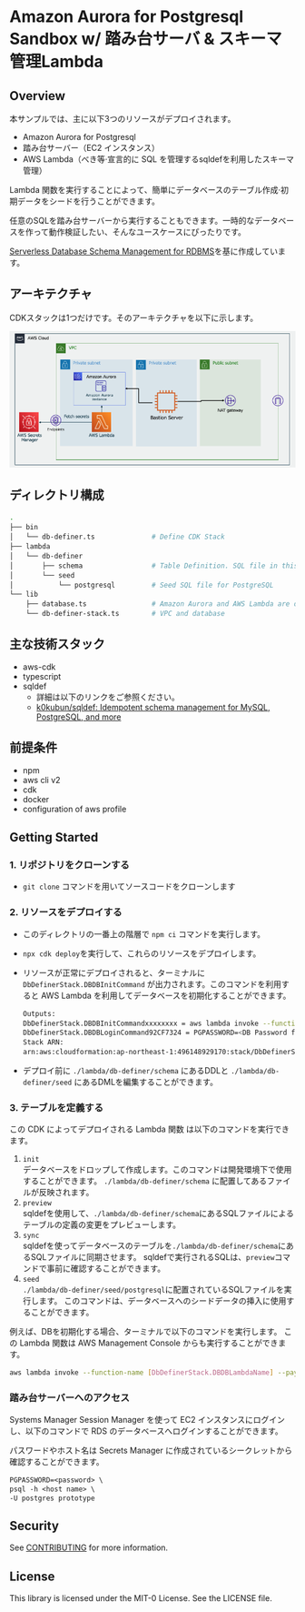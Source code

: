 # Amazon Aurora for Postgresql Sandbox w/ 踏み台サーバ & スキーマ管理Lambda

## Overview

本サンプルでは、主に以下3つのリソースがデプロイされます。

- Amazon Aurora for Postgresql
- 踏み台サーバー（EC2 インスタンス）
- AWS Lambda（べき等·宣言的に SQL を管理するsqldefを利用したスキーマ管理）

Lambda 関数を実行することによって、簡単にデータベースのテーブル作成·初期データをシードを行うことができます。

任意のSQLを踏み台サーバーから実行することもできます。一時的なデータベースを作って動作検証したい、そんなユースケースにぴったりです。

[Serverless Database Schema Management for RDBMS](https://github.com/aws-samples/aws-lambda-with-rdb)を基に作成しています。

## アーキテクチャ

CDKスタックは1つだけです。そのアーキテクチャを以下に示します。

![Architecture](./imgs/architecture.png)

## ディレクトリ構成

```sh
.
├── bin
│   └── db-definer.ts              # Define CDK Stack
├── lambda
│   └── db-definer
│       ├── schema                 # Table Definition. SQL file in this folder will be executed
│       └── seed
│           └── postgresql         # Seed SQL file for PostgreSQL
└── lib
    ├── database.ts                # Amazon Aurora and AWS Lambda are defined here
    └── db-definer-stack.ts        # VPC and database

```

## 主な技術スタック

- aws-cdk
- typescript
- sqldef
  - 詳細は以下のリンクをご参照ください。
  - [k0kubun/sqldef: Idempotent schema management for MySQL, PostgreSQL, and more](https://github.com/k0kubun/sqldef)

## 前提条件

- npm
- aws cli v2
- cdk
- docker
- configuration of aws profile

## Getting Started

### 1. リポジトリをクローンする

- `git clone` コマンドを用いてソースコードをクローンします

### 2. リソースをデプロイする

- このディレクトリの一番上の階層で `npm ci` コマンドを実行します。
- `npx cdk deploy`を実行して、これらのリソースをデプロイします。
- リソースが正常にデプロイされると、ターミナルに `DbDefinerStack.DBDBInitCommand` が出力されます。このコマンドを利用すると AWS Lambda を利用してデータベースを初期化することができます。

    ```sh
    Outputs:
    DbDefinerStack.DBDBInitCommandxxxxxxxx = aws lambda invoke --function-name DbDefinerStack-DBDbDefiner53C1CCFA-fst6FPr4zp3X --payload '{"command":"init"}' --cli-binary-format raw-in-base64-out res.txt
    DbDefinerStack.DBDBLoginCommand92CF7324 = PGPASSWORD=<DB Password from Secret Manager>       psql -h dbdefinerstack-dbauroracluster6c1914eb-xxxxxxxxx.cluster-xxxxxxxx.ap-northeast-1.rds.amazonaws.com       -U postgres prototype
    Stack ARN:
    arn:aws:cloudformation:ap-northeast-1:496148929170:stack/DbDefinerStack/cf6f0c40-b935-11ed-b91a-xxxxxxx
    ```

- デプロイ前に `./lambda/db-definer/schema` にあるDDLと `./lambda/db-definer/seed` にあるDMLを編集することができます。

### 3. テーブルを定義する

この CDK によってデプロイされる Lambda 関数 は以下のコマンドを実行できます。

1. `init`  
    データベースをドロップして作成します。このコマンドは開発環境下で使用することができます。
    `./lambda/db-definer/schema` に配置してあるファイルが反映されます。
2. `preview`  
    sqldefを使用して、`./lambda/db-definer/schema`にあるSQLファイルによるテーブルの定義の変更をプレビューします。
3. `sync`  
    sqldefを使ってデータベースのテーブルを`./lambda/db-definer/schema`にあるSQLファイルに同期させます。
    sqldefで実行されるSQLは、`preview`コマンドで事前に確認することができます。
4. `seed`  
    `./lambda/db-definer/seed/postgresql`に配置されているSQLファイルを実行します。
    このコマンドは、データベースへのシードデータの挿入に使用することができます。

例えば、DBを初期化する場合、ターミナルで以下のコマンドを実行します。
この Lambda 関数は AWS Management Console からも実行することができます。

```sh
aws lambda invoke --function-name [DbDefinerStack.DBDBLambdaName] --payload '{"command":"init"}' --cli-binary-format raw-in-base64-out res.txt
```

### 踏み台サーバーへのアクセス

Systems Manager Session Manager を使って EC2 インスタンスにログインし、以下のコマンドで RDS のデータベースへログインすることができます。

パスワードやホスト名は Secrets Manager に作成されているシークレットから確認することができます。

```text
PGPASSWORD=<password> \
psql -h <host name> \
-U postgres prototype
```

## Security

See [CONTRIBUTING](CONTRIBUTING.md#security-issue-notifications) for more information.

## License

This library is licensed under the MIT-0 License. See the LICENSE file.
